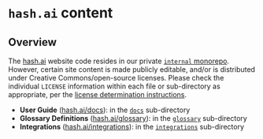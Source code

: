 [`docs`]: https://github.com/hashintel/hash/tree/main/content/hashdotai/docs
[`glossary`]: https://github.com/hashintel/hash/tree/main/content/hashdotai/glossary
[`integrations`]: https://github.com/hashintel/hash/tree/main/content/hashdotai/integrations
[`internal` monorepo]: https://github.com/hashintel/internal
[hash.ai]: https://hash.ai/?utm_medium=organic&utm_source=github_readme_hashdotai
[hash.ai/docs]: https://hash.ai/docs?utm_medium=organic&utm_source=github_readme_hashdotai
[hash.ai/glossary]: https://hash.ai/glossary?utm_medium=organic&utm_source=github_readme_hashdotai
[hash.ai/integrations]: https://hash.ai/integrations?utm_medium=organic&utm_source=github_readme_hashdotai
[license determination instructions]: https://github.com/hashintel/hash/blob/main/LICENSE.md#1-license-determination

# `hash.ai` content

## Overview

The [hash.ai] website code resides in our private [`internal` monorepo]. However, certain site content is made publicly editable, and/or is distributed under Creative Commons/open-source licenses. Please check the individual `LICENSE` information within each file or sub-directory as appropriate, per the [license determination instructions].

- **User Guide** ([hash.ai/docs]): in the [`docs`] sub-directory
- **Glossary Definitions** ([hash.ai/glossary]): in the [`glossary`] sub-directory
- **Integrations** ([hash.ai/integrations]): in the [`integrations`] sub-directory
